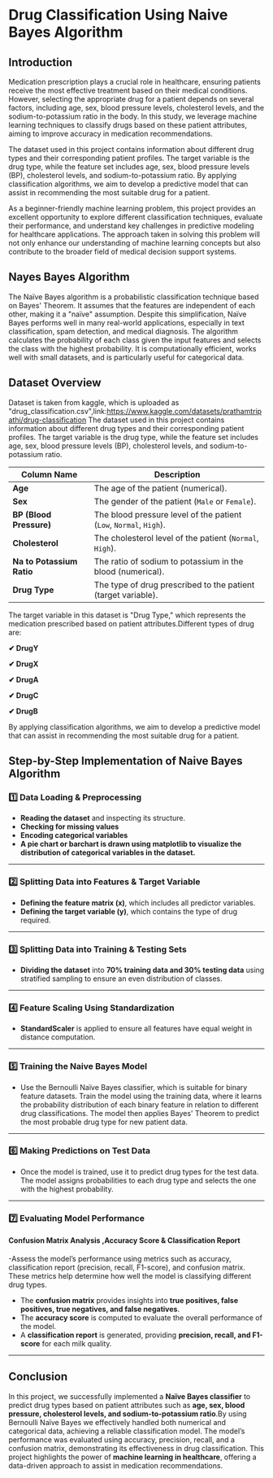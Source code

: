# Drug Classification Using Naive Bayes Algorithm
## Introduction
Medication prescription plays a crucial role in healthcare, ensuring patients receive the most effective treatment based on their medical conditions. However, selecting the appropriate drug for a patient depends on several factors, including age, sex, blood pressure levels, cholesterol levels, and the sodium-to-potassium ratio in the body. In this study, we leverage machine learning techniques to classify drugs based on these patient attributes, aiming to improve accuracy in medication recommendations.

The dataset used in this project contains information about different drug types and their corresponding patient profiles. The target variable is the drug type, while the feature set includes age, sex, blood pressure levels (BP), cholesterol levels, and sodium-to-potassium ratio. By applying classification algorithms, we aim to develop a predictive model that can assist in recommending the most suitable drug for a patient.

As a beginner-friendly machine learning problem, this project provides an excellent opportunity to explore different classification techniques, evaluate their performance, and understand key challenges in predictive modeling for healthcare applications. The approach taken in solving this problem will not only enhance our understanding of machine learning concepts but also contribute to the broader field of medical decision support systems.
## Nayes Bayes Algorithm
The Naïve Bayes algorithm is a probabilistic classification technique based on Bayes' Theorem. It assumes that the features are independent of each other, making it a "naïve" assumption. Despite this simplification, Naïve Bayes performs well in many real-world applications, especially in text classification, spam detection, and medical diagnosis. The algorithm calculates the probability of each class given the input features and selects the class with the highest probability. It is computationally efficient, works well with small datasets, and is particularly useful for categorical data.
## Dataset Overview
Dataset is taken from kaggle, which is uploaded as "drug_classification.csv",link:https://www.kaggle.com/datasets/prathamtripathi/drug-classification
The dataset used in this project contains information about different drug types and their corresponding patient profiles. The target variable is the drug type, while the feature set includes age, sex, blood pressure levels (BP), cholesterol levels, and sodium-to-potassium ratio. 

| **Column Name**        | **Description**                                              |
|------------------------|--------------------------------------------------------------|
| **Age**               | The age of the patient (numerical).                          |
| **Sex**               | The gender of the patient (`Male` or `Female`).              |
| **BP (Blood Pressure)** | The blood pressure level of the patient (`Low`, `Normal`, `High`). |
| **Cholesterol**       | The cholesterol level of the patient (`Normal`, `High`).     |
| **Na to Potassium Ratio** | The ratio of sodium to potassium in the blood (numerical). |
| **Drug Type**         | The type of drug prescribed to the patient (target variable). |

The target variable in this dataset is "Drug Type," which represents the medication prescribed based on patient attributes.Different types of drug are:

**✔ DrugY**

**✔ DrugX**

**✔ DrugA**

**✔ DrugC**

**✔ DrugB**

By applying classification algorithms, we aim to develop a predictive model that can assist in recommending the most suitable drug for a patient.
##  **Step-by-Step Implementation of Naive Bayes Algorithm**

### **1️⃣ Data Loading & Preprocessing**  
- **Reading the dataset** and inspecting its structure.  
- **Checking for missing values**   
- **Encoding categorical variables**
- **A pie chart or barchart is drawn using matplotlib to visualize the distribution of categorical variables in the dataset.**

---

### **2️⃣ Splitting Data into Features & Target Variable**  
- **Defining the feature matrix (x)**, which includes all predictor variables.  
- **Defining the target variable (y)**, which contains the type of drug required.

---

### **3️⃣ Splitting Data into Training & Testing Sets**  
- **Dividing the dataset** into **70% training data and 30% testing data** using stratified sampling to ensure an even distribution of classes.  

---

### **4️⃣ Feature Scaling Using Standardization**    
- **StandardScaler** is applied to ensure all features have equal weight in distance computation.  

---

### **5️⃣ Training the Naive Bayes Model**  
- Use the Bernoulli Naïve Bayes classifier, which is suitable for binary feature datasets. Train the model using the training data, where it learns the probability distribution of each binary feature in relation to different drug classifications. The model then applies Bayes' Theorem to predict the most probable drug type for new patient data.
---

### **6️⃣ Making Predictions on Test Data**  
- Once the model is trained, use it to predict drug types for the test data. The model assigns probabilities to each drug type and selects the one with the highest probability.  

---

### **7️⃣ Evaluating Model Performance**  

#### **Confusion Matrix Analysis** ,**Accuracy Score & Classification Report**  
-Assess the model’s performance using metrics such as accuracy, classification report (precision, recall, F1-score), and confusion matrix. These metrics help determine how well the model is classifying different drug types.
- The **confusion matrix** provides insights into **true positives, false positives, true negatives, and false negatives**.  
- The **accuracy score** is computed to evaluate the overall performance of the model.  
- A **classification report** is generated, providing **precision, recall, and F1-score** for each milk quality.  

---

## **Conclusion**  
                                    
In this project, we successfully implemented a **Naïve Bayes classifier** to predict drug types based on patient attributes such as **age, sex, blood pressure, cholesterol levels, and sodium-to-potassium ratio**.By using Bernoulli Naïve Bayes we effectively handled both numerical and categorical data, achieving a reliable classification model. The model’s performance was evaluated using accuracy, precision, recall, and a confusion matrix, demonstrating its effectiveness in drug classification. This project highlights the power of **machine learning in healthcare**, offering a data-driven approach to assist in medication recommendations. 
